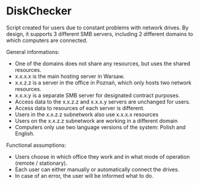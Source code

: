 # DiskChecker
Script created for users due to constant problems with network drives.
By design, it supports 3 different SMB servers, including 2 different domains to which computers are connected.

General informations:

- One of the domains does not share any resources, but uses the shared resources.
- x.x.x.x is the main hosting server in Warsaw.
- x.x.z.z is a server in the office in Poznań, which only hosts two network resources.
- x.x.x.y is a separate SMB server for designated contract purposes.
- Access data to the x.x.z.z and x.x.x.y servers are unchanged for users.
- Access data to resources of each server is different.
- Users in the x.x.z.z subnetwork also use x.x.x.x resources
- Users on the x.x.z.z subnetwork are working in a different domain
- Computers only use two language versions of the system: Polish and English.

Functional assumptions:
- Users choose in which office they work and in what mode of operation (remote / stationary).
- Each user can either manually or automatically connect the drives.
- In case of an error, the user will be informed what to do.
